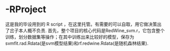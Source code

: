 # -RProject
这是我的毕设用到的 R script ，在这里托管。有需要的可以自取，用它做决策出了岔子本人概不负责.
首先，整个项目的核心代码是RedWine_svm.r，它包含整个训练，划分数据集等操作；在其中训练出来比较好的模型，保存为svmfit.rad.Rdata(是svm模型结果)和rf.redwine.Rdata(是随机森林结果).
